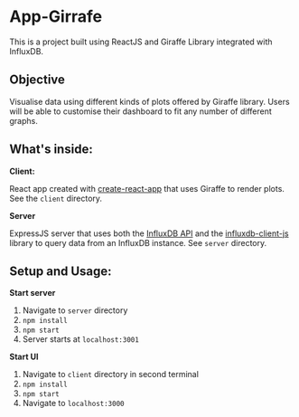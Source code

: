 # App-Girrafe

This is a project built using ReactJS and Giraffe Library integrated with InfluxDB.

## Objective
Visualise data using different kinds of plots offered by Giraffe library. Users will be able to 
customise their dashboard to fit any number of different graphs.

## What's inside:

**Client:**

React app created with [create-react-app](https://github.com/facebook/create-react-app) that uses Giraffe to render plots. See the `client` directory.

**Server**

ExpressJS server that uses both the [InfluxDB API](https://docs.influxdata.com/influxdb/v2.0/reference/api/) and the [influxdb-client-js](https://github.com/influxdata/influxdb-client-js) library to query data from an InfluxDB instance. See `server` directory.

## Setup and Usage:

**Start server**
1. Navigate to `server` directory
2. `npm install`
1. `npm start`
1. Server starts at `localhost:3001`

**Start UI**

1. Navigate to `client` directory in second terminal
1. `npm install`
1. `npm start`
1. Navigate to `localhost:3000`
